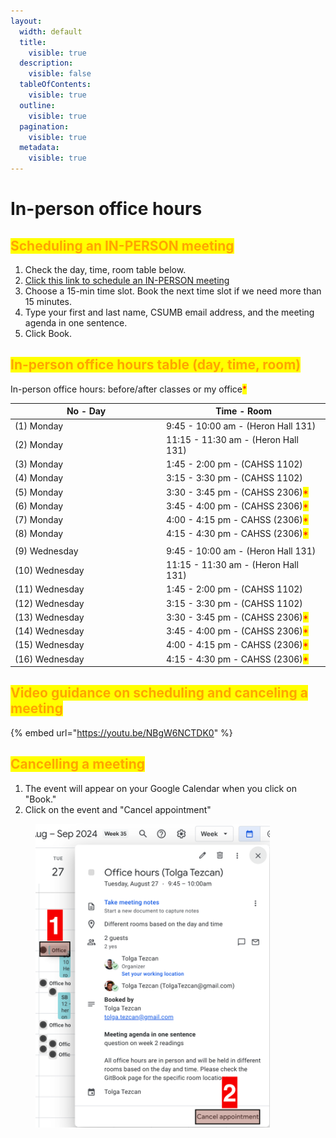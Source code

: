 ```yaml
---
layout:
  width: default
  title:
    visible: true
  description:
    visible: false
  tableOfContents:
    visible: true
  outline:
    visible: true
  pagination:
    visible: true
  metadata:
    visible: true
---
```


# In-person office hours

## <mark style="color:orange;">**Scheduling an IN-PERSON meeting**</mark>

1. Check the day, time, room table below.
2. [Click this link to schedule an IN-PERSON meeting](https://calendar.app.google/e3D97y6FSsQMgcmK8)
3. Choose a 15-min time slot. Book the next time slot if we need more than 15 minutes.
4. Type your first and last name, CSUMB email address, and the meeting agenda in one sentence.
5. Click Book.

## <mark style="color:orange;">In-person office hours table (day, time, room)</mark>

In-person office hours: before/after classes or my office<mark style="color:red;">\*</mark>

<table data-header-hidden><thead><tr><th width="228.07421875">No - Day</th><th>Time - Room</th></tr></thead><tbody><tr><td>(1) Monday</td><td>9:45 - 10:00 am - (Heron Hall 131)</td></tr><tr><td>(2) Monday</td><td>11:15 - 11:30 am - (Heron Hall 131)</td></tr><tr><td>(3) Monday</td><td>1:45 - 2:00 pm -  (CAHSS 1102)</td></tr><tr><td>(4) Monday</td><td>3:15 - 3:30 pm  - (CAHSS 1102)</td></tr><tr><td>(5) Monday</td><td>3:30 - 3:45 pm - (CAHSS 2306)<mark style="color:red;">*</mark></td></tr><tr><td>​(6) Monday</td><td>​3:45 - 4:00 pm - (CAHSS 2306)<mark style="color:red;">*</mark></td></tr><tr><td>(7) Monday</td><td>4:00 - 4:15 pm - CAHSS (2306)<mark style="color:red;">*</mark></td></tr><tr><td>(8) Monday</td><td>4:15 - 4:30 pm - CAHSS (2306)<mark style="color:red;">*</mark></td></tr><tr><td></td><td></td></tr><tr><td>(9) Wednesday</td><td>9:45 - 10:00 am - (Heron Hall 131)</td></tr><tr><td>(10) Wednesday</td><td>11:15 - 11:30 am - (Heron Hall 131)</td></tr><tr><td>​(11) Wednesday</td><td>​1:45 - 2:00 pm -  (CAHSS 1102)</td></tr><tr><td>(12) Wednesday</td><td>3:15 - 3:30 pm  - (CAHSS 1102)</td></tr><tr><td>(13) Wednesday</td><td>3:30 - 3:45 pm - (CAHSS 2306)<mark style="color:red;">*</mark></td></tr><tr><td>(14) Wednesday</td><td>​3:45 - 4:00 pm - (CAHSS 2306)<mark style="color:red;">*</mark></td></tr><tr><td>(15) Wednesday</td><td>4:00 - 4:15 pm - CAHSS (2306)<mark style="color:red;">*</mark></td></tr><tr><td>​(16) Wednesday</td><td>​4:15 - 4:30 pm - CAHSS (2306)<mark style="color:red;">*</mark></td></tr></tbody></table>

## <mark style="color:orange;">**Video guidance on scheduling and canceling a meeting**</mark>

{% embed url="https://youtu.be/NBgW6NCTDK0" %}

## <mark style="color:orange;">**Cancelling a meeting**</mark>

1. The event will appear on your Google Calendar when you click on "Book."
2. Click on the event and "Cancel appointment"

<figure><img src="../../../.gitbook/assets/image (82).png" alt="" width="375"><figcaption></figcaption></figure>
